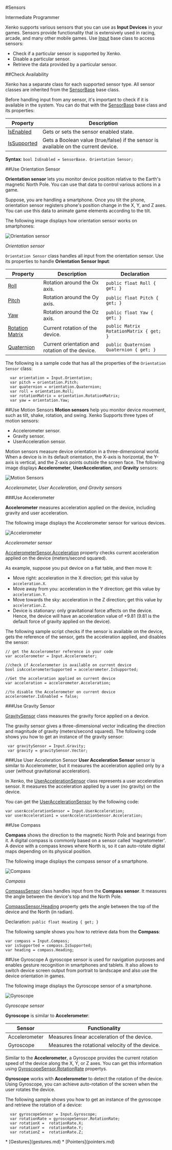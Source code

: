 #Sensors

<span class="label label-doc-level">Intermediate</span>
<span class="label label-doc-audience">Programmer</span>

Xenko supports various sensors that you can use as **Input Devices** in your games. Sensors provide functionality that is extensively used in racing, arcade, and many other mobile games.
Use [Input](xref="SiliconStudio.Xenko.Input.InputManager") base class to access sensors:

* Check if a particular sensor is supported by Xenko.
* Disable a particular sensor.
* Retrieve the data provided by a particular sensor.

##Check Availability

Xenko has a separate class for each supported sensor type. All sensor classes are inherited from the [SensorBase](xref="SiliconStudio.Xenko.Input.SensorBase") base class.

Before handling input from any sensor, it's important to check if it is available in the system.
You can do that with the [SensorBase](xref="SiliconStudio.Xenko.Input.SensorBase") base class and its properties:

| Property | Description |
|----|----|
| [IsEnabled](xref="SiliconStudio.Xenko.Input.SensorBase.IsEnabled") | Gets or sets the sensor enabled state. |
| [IsSupported](xref="SiliconStudio.Xenko.Input.SensorBase.IsSupported") | Gets a Boolean value (true/false) if the sensor is available on the current device. |

**Syntax**: ```bool IsEnabled = SensorBase. Orientation Sensor; ```

##Use Orientation Sensor

**Orientation sensor** lets you monitor device position relative to the Earth's magnetic North Pole. You can use that data to control various actions in a game.

Suppose, you are handling a smartphone. Once you tilt the phone, orientation sensor registers phone's position change in the X, Y, and Z axes.
You can use this data to animate game elements according to the tilt.

The following image displays how orientation sensor works on smartphones:

![Orientation sensor](media/sensor-overview-orientation-sensor.png)

_Orientation sensor_

```Orientation Sensor``` class handles all input from the orientation sensor. Use its properties to handle **Orientation Sensor Input**:

| Property        | Description                                     | Declaration                                 |
|-----------------|-------------------------------------------------|---------------------------------------------|
| [Roll](xref="SiliconStudio.Xenko.Input.OrientationSensor.Roll") | Rotation around the Ox axis. | ```public float Roll { get; }``` |
| [Pitch](xref="SiliconStudio.Xenko.Input.OrientationSensor.Pitch")           | Rotation around the Oy axis.                    | ```public float Pitch { get; }```           |
| [Yaw](xref="SiliconStudio.Xenko.Input.OrientationSensor.Yaw")             | Rotation around the Oz axis.                    | ```public float Yaw { get; }``` |
| [Rotation Matrix](xref="SiliconStudio.Xenko.Input.OrientationSensor.RotationMatrix") | Current rotation of the device.  | ```public Matrix RotationMatrix { get; }``` |
| [Quaternion](xref="SiliconStudio.Xenko.Input.OrientationSensor.Quaternion") | Current orientation and rotation of the device. |  ```public Quaternion Quaternion { get; }``` |

The following is a sample code that has all the properties of the ```Orientation Sensor``` class:

```
  var orientation = Input.Orientation;
  var pitch = orientation.Pitch;
  var quaternion = orientation.Quaternion;
  var roll = orientation.Roll;
  var rotationMatrix = orientation.RotationMatrix;
  var yaw = orientation.Yaw;
```

##Use Motion Sensors
**Motion sensors** help you monitor device movement, such as tilt, shake, rotation, and swing. Xenko Supports three types of motion sensors:

* Accelerometer sensor.
* Gravity sensor.
* UserAcceleration sensor.

Motion sensors measure device orientation in a three-dimensional world.
When a device is in its default orientation, the X-axis is horizontal, the Y-axis is vertical, and the Z-axis points outside the screen face.
The following image displays **Accelerometer**, **UserAcceleration**, and **Gravity** sensors:

![Motion Sensors](media/sensor-overview-accelerometer-acceleration-gravity.png)

_Accelerometer, User Acceleration, and Gravity sensors_

###Use Accelerometer

**Accelerometer** measures acceleration applied on the device, including gravity and user acceleration.

The following image displays the Accelerometer sensor for various devices.

![ Accelerometer](media/sensor-overview-accelerometer-sensor.png)

_Accelerometer sensor_

[AccelerometerSensor.Acceleration](xref="SiliconStudio.Xenko.Input.AccelerometerSensor.Acceleration") property checks current acceleration applied on the device (meters/second squared).

As example, suppose you put device on a flat table, and then move it:

* Move right: acceleration in the X direction; get this value by ``acceleration.X``.
* Move away from you: acceleration in the Y direction; get this value by ``acceleration.Y``.
* Move towards the sky: acceleration in the Z direction; get this value by ``acceleration.Z``.
* Device is stationary: only gravitational force affects on the device. Hence, the device will have an acceleration value of +9.81 (9.81 is the default force of gravity applied on the device).

The following sample script checks if the sensor is available on the device, gets the reference of the sensor, gets the acceleration applied, and disables the sensor:

```
// get the Accelerometer reference in your code
var accelerometer = Input.Accelerometer;

//check if Accelerometer is available on current device 
bool isAccelerometerSupported = accelerometer.IsSupported; 

//Get the acceleration applied on current device
var acceleration = accelerometer.Acceleration;

//to disable the Accelerometer on current device
accelerometer.IsEnabled = false;
```

###Use Gravity Sensor

[GravitySensor](xref="SiliconStudio.Xenko.Input.GravitySensor") class measures the gravity force applied on a device.

The gravity sensor gives a three-dimensional vector indicating the direction and magnitude of gravity (meters/second squared).
The following code shows you how to get an instance of the gravity sensor:

```
 var gravitySensor = Input.Gravity;
 var gravity = gravitySensor.Vector;
```

###Use User Acceleration Sensor
**User Acceleration Sensor** sensor is similar to Accelerometer, but it measures the acceleration applied only by a user (without gravitational acceleration).

In Xenko, the [UserAccelerationSensor](xref="SiliconStudio.Xenko.Input.UserAccelerationSensor") class represents a user acceleration sensor.
It measures the acceleration applied by a user (no gravity) on the device.

You can get the [UserAccelerationSensor](xref="SiliconStudio.Xenko.Input.UserAccelerationSensor") by the following code:

```
var userAccelerationSensor = Input.UserAcceleration;                        
var userAcceleration1 = userAccelerationSensor.Acceleration;
```

##Use Compass

**Compass** shows the direction to the magnetic North Pole and bearings from it. A digital compass is commonly based on a sensor called 'magnetometer'.
A device with a compass knows where North is, so it can auto-rotate digital maps depending on its physical position.

The following image displays the compass sensor of a smartphone.

![Compass](media/sensor-overview-compasss.png)

_Compass_

[CompassSensor](xref="SiliconStudio.Xenko.Input.CompassSensor") class handles input from the **Compass sensor**. It measures the angle between the device's top and the North Pole.

[CompassSensor.Heading](xref="SiliconStudio.Xenko.Input.CompassSensor.Heading") property gets the angle between the top of the device and the North (in radian).

Declaration: ``public float Heading { get; }``

The following sample shows you how to retrieve data from the **Compass**:

```
var compass = Input.Compass;
var isSupported = compass.IsSupported;
var heading = compass.Heading;
```

##Use Gyroscope
A gyroscope sensor is used for navigation purposes and enables gesture recognition in smartphones and tablets.
It also allows to switch device screen output from portrait to landscape and also use the device orientation in games.

The following image displays the Gyroscope sensor of a smartphone.

![Gyroscope](media/sensor-overview-gyroscope-sensor.png)

_Gyroscope sensor_

**Gyroscope** is similar to **Accelerometer**:

| Sensor | Functionality |
| --- | --- |
| Accelerometer | Measures linear acceleration of the device. |
| Gyroscope | Measures the rotational velocity of the device. |

Similar to the **Accelerometer**, a Gyroscope provides the current rotation speed of the device along the X, Y, or Z axes.
You can get this information using [GyroscopeSensor.RotationRate](xref="SiliconStudio.Xenko.Input.GyroscopeSensor.RotationRate") propertys.

**Gyroscope** works with **Accelerometer** to detect the rotation of the device. Using Gyroscope, you can achieve auto-rotation of the screen when the user rotates the device.

The following sample shows you how to get an instance of the gyroscope and retrieve the rotation of a device:

```
  var gyroscopeSensor = Input.Gyroscope;
  var rotationRate = gyroscopeSensor.RotationRate; 
  var rotationX =  rotationRate.X;
  var rotationY =  rotationRate.Y;
  var rotationZ =  rotationRate.Z;
```

<div class="doc-relatedtopics">
* [Gestures](gestures.md)
* [Pointers](pointers.md)
</div>

